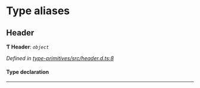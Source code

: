 

# Type aliases

<a id="header"></a>

##  Header

**Ƭ Header**: *`object`*

*Defined in [type-primitives/src/header.d.ts:8](https://github.com/polkadot-js/api/blob/ef78f2a/packages/type-primitives/src/header.d.ts#L8)*

#### Type declaration

___

